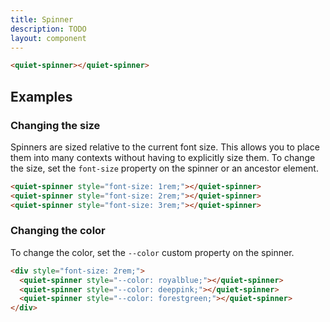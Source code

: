 ```yaml
---
title: Spinner
description: TODO
layout: component
---
```


```html {.example}
<quiet-spinner></quiet-spinner>
```

## Examples

### Changing the size

Spinners are sized relative to the current font size. This allows you to place them into many contexts without having to explicitly size them. To change the size, set the `font-size` property on the spinner or an ancestor element.

```html {.example}
<quiet-spinner style="font-size: 1rem;"></quiet-spinner>
<quiet-spinner style="font-size: 2rem;"></quiet-spinner>
<quiet-spinner style="font-size: 3rem;"></quiet-spinner>
```

### Changing the color

To change the color, set the `--color` custom property on the spinner.

```html {.example}
<div style="font-size: 2rem;">
  <quiet-spinner style="--color: royalblue;"></quiet-spinner>
  <quiet-spinner style="--color: deeppink;"></quiet-spinner>
  <quiet-spinner style="--color: forestgreen;"></quiet-spinner>
</div>
```
